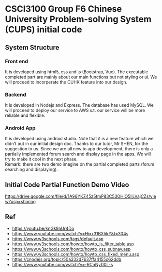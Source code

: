 # CSCI3100 Group F6 Chinese University Problem-solving System (CUPS) initial code

## System Structure
### Front end
It is developed using html5, css and js (Bootstrap, Vue). The executable completed part are mainly about our main functions but not styling or ui. We will proceed to incorperate the CUHK feature into our design.

### Backend
It is developed in Nodejs and Express.
The database has used MySQL. We will proceed to deploy our service to AWS s.t. our service will be more reliable and flexible.

### Android App
It is developed using android studio. Note that it is a new feature which we didn't put in our initial design doc. Thanks to our tutor, Mr SHEN, for the suggestion to us. Since we are all new to app development, there is only a partially implemented forum search and display page in the apps. We will try to make it cool in the next phase.  
Remark: there are two demo imagine on the partial completed parts (forum searching and displaying).

## Initial Code Partial Function Demo Video
https://drive.google.com/file/d/1A96YKZ45z5tmP83C53OHlO5IiLVajCZs/view?usp=sharing

## Ref
- https://youtu.be/knGk9aUr4Do
- https://www.youtube.com/watch?v=Hixx31BX5kY&t=304s 
- https://www.w3schools.com/tags/default.asp
- https://www.w3schools.com/howto/howto_js_filter_table.asp
- https://www.w3schools.com/howto/howto_css_subnav.asp
- https://www.w3schools.com/howto/howto_css_fixed_menu.asp
- https://cnodejs.org/topic/50a333d7637ffa4155c62ddb
- https://www.youtube.com/watch?v=-RCnNyD0L-s
